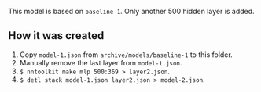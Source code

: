 This model is based on `baseline-1`. Only another 500 hidden layer is added.

## How it was created

1. Copy `model-1.json` from `archive/models/baseline-1` to this folder.
2. Manually remove the last layer from `model-1.json`.
3. `$ nntoolkit make mlp 500:369 > layer2.json`.
4. `$ detl stack model-1.json layer2.json > model-2.json`.